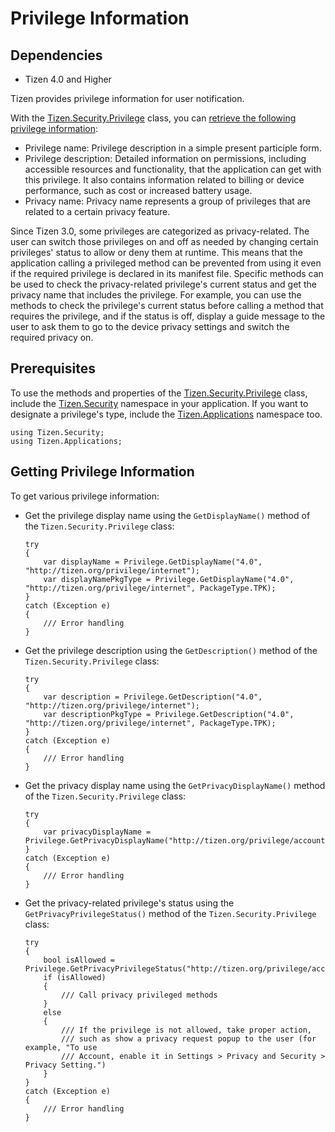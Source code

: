Privilege Information
=====================

## Dependencies

- Tizen 4.0 and Higher

Tizen provides privilege information for user notification.

With the
[Tizen.Security.Privilege](https://developer.tizen.org/dev-guide/csapi/classTizen_1_1Security_1_1Privilege.html)
class, you can [retrieve the following privilege information](#get):

-   Privilege name: Privilege description in a simple present
    participle form.
-   Privilege description: Detailed information on permissions,
    including accessible resources and functionality, that the
    application can get with this privilege. It also contains
    information related to billing or device performance, such as cost
    or increased battery usage.
-   Privacy name: Privacy name represents a group of privileges that are
    related to a certain privacy feature.

Since Tizen 3.0, some privileges are categorized as privacy-related. The
user can switch those privileges on and off as needed by changing
certain privileges' status to allow or deny them at runtime. This means
that the application calling a privileged method can be prevented from
using it even if the required privilege is declared in its manifest
file. Specific methods can be used to check the privacy-related
privilege's current status and get the privacy name that includes the
privilege. For example, you can use the methods to check the privilege's
current status before calling a method that requires the privilege, and
if the status is off, display a guide message to the user to ask them to
go to the device privacy settings and switch the required privacy on.


Prerequisites
-------------

To use the methods and properties of the
[Tizen.Security.Privilege](https://developer.tizen.org/dev-guide/csapi/classTizen_1_1Security_1_1Privilege.html)
class, include the
[Tizen.Security](https://developer.tizen.org/dev-guide/csapi/namespaceTizen_1_1Security.html)
namespace in your application. If you want to designate a privilege's
type, include the
[Tizen.Applications](https://developer.tizen.org/dev-guide/csapi/namespaceTizen_1_1Applications.html)
namespace too.

``` {.prettyprint}
using Tizen.Security;
using Tizen.Applications;
```


Getting Privilege Information <a id="get"></a>
-----------------------------

To get various privilege information:

-   Get the privilege display name using the `GetDisplayName()` method
    of the `Tizen.Security.Privilege` class:

    ``` {.prettyprint}
    try
    {
        var displayName = Privilege.GetDisplayName("4.0", "http://tizen.org/privilege/internet");
        var displayNamePkgType = Privilege.GetDisplayName("4.0", "http://tizen.org/privilege/internet", PackageType.TPK);
    }
    catch (Exception e)
    {
        /// Error handling
    }
    ```

- Get the privilege description using the `GetDescription()` method of
    the `Tizen.Security.Privilege` class:

    ``` {.prettyprint}
    try
    {
        var description = Privilege.GetDescription("4.0", "http://tizen.org/privilege/internet");
        var descriptionPkgType = Privilege.GetDescription("4.0", "http://tizen.org/privilege/internet", PackageType.TPK);
    }
    catch (Exception e)
    {
        /// Error handling
    }
    ```

- Get the privacy display name using the `GetPrivacyDisplayName()`
    method of the `Tizen.Security.Privilege` class:

    ``` {.prettyprint}
    try
    {
        var privacyDisplayName = Privilege.GetPrivacyDisplayName("http://tizen.org/privilege/account.read");
    }
    catch (Exception e)
    {
        /// Error handling
    }
    ```

- Get the privacy-related privilege's status using the
    `GetPrivacyPrivilegeStatus()` method of the
    `Tizen.Security.Privilege` class:

    ``` {.prettyprint}
    try
    {
        bool isAllowed = Privilege.GetPrivacyPrivilegeStatus("http://tizen.org/privilege/account.read");
        if (isAllowed)
        {
            /// Call privacy privileged methods
        }
        else
        {
            /// If the privilege is not allowed, take proper action,
            /// such as show a privacy request popup to the user (for example, "To use
            /// Account, enable it in Settings > Privacy and Security > Privacy Setting.")
        }
    }
    catch (Exception e)
    {
        /// Error handling
    }
    ```
